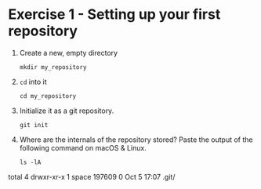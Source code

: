 # Exercise 1 - Setting up your first repository

1.  Create a new, empty directory

        mkdir my_repository

2.  `cd` into it

        cd my_repository

3.  Initialize it as a git repository.

        git init

4.  Where are the internals of the repository stored? Paste the output of the following command on macOS & Linux.

        ls -lA

total 4
drwxr-xr-x 1 space 197609 0 Oct 5 17:07 .git/
